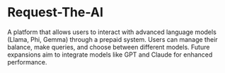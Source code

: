 # Request-The-AI
A platform that allows users to interact with advanced language models (Llama, Phi, Gemma) through a prepaid system. Users can manage their balance, make queries, and choose between different models. Future expansions aim to integrate models like GPT and Claude for enhanced performance.
